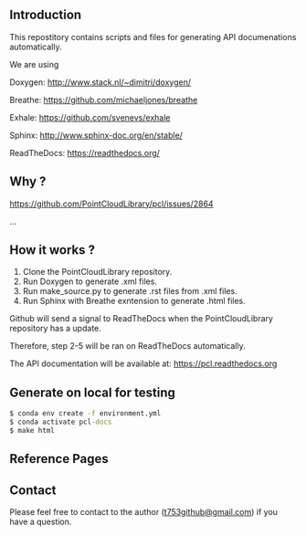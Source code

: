 ﻿Introduction
------------

This repostitory contains scripts and files for generating API documenations automatically. 

We are using

Doxygen: http://www.stack.nl/~dimitri/doxygen/

Breathe: https://github.com/michaeljones/breathe

Exhale: https://github.com/svenevs/exhale

Sphinx: http://www.sphinx-doc.org/en/stable/

ReadTheDocs: https://readthedocs.org/

Why ?
-----

https://github.com/PointCloudLibrary/pcl/issues/2864

...


How it works ?
--------------

1. Clone the PointCloudLibrary repository.
2. Run Doxygen to generate .xml files.
3. Run make_source.py to generate .rst files from .xml files.
4. Run Sphinx with Breathe exntension to generate .html files.

Github will send a signal to ReadTheDocs when the PointCloudLibrary repository has a update. 

 Therefore, step 2-5 will be ran on ReadTheDocs automatically.

 The API documentation will be available at: https://pcl.readthedocs.org


Generate on local for testing
-----------------------------

```cmd
$ conda env create -f environment.yml
$ conda activate pcl-docs
$ make html
```

Reference Pages
---------------


Contact
-------

Please feel free to contact to the author (t753github@gmail.com) if you have a question.
